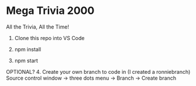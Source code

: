 # Mega Trivia 2000
All the Trivia, All the Time!


1. Clone this repo into VS Code

2. npm install

3. npm start

OPTIONAL?
4. Create your own branch to code in (I created a ronniebranch)
    Source control window -> three dots menu -> Branch -> Create branch